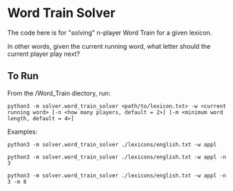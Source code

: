 # Word Train Solver

The code here is for "solving" n-player Word Train for a given lexicon.

In other words, given the current running word, what letter should the current player play next?

## To Run

From the /Word_Train diectory, run:

`python3 -m solver.word_train_solver <path/to/lexicon.txt> -w <current running word> [-n <how many players, default = 2>] [-m <minimum word length, default = 4>]`

Examples:

`python3 -m solver.word_train_solver ./lexicons/english.txt -w appl`

`python3 -m solver.word_train_solver ./lexicons/english.txt -w appl -n 3`

`python3 -m solver.word_train_solver ./lexicons/english.txt -w appl -n 3 -m 8`
